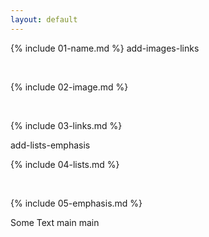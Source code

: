 ```yaml
---
layout: default
---
```


{% include 01-name.md %}
add-images-links

<br>

{% include 02-image.md %}

<br>

{% include 03-links.md %}

add-lists-emphasis
<br>

{% include 04-lists.md %}

<br>

{% include 05-emphasis.md %}


Some Text
main
 main
